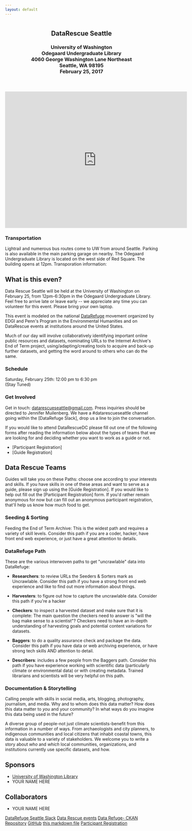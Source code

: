 ```yaml
---
layout: default
---
```


<header>
  <a href="https://www.datarefuge.org/" title="Data Refuge Logo"><img src=""></a>
  <h2>DataRescue Seattle</h2>
  <h3>University of Washington<br>
    Odegaard Undergraduate Library<br>
    4060 George Washington Lane Northeast<br>
    Seattle, WA 98195<br>
    February 25, 2017<br>
  </h3>
</header>

<div id="map">
<iframe src="https://www.google.com/maps/embed?pb=!1m18!1m12!1m3!1d2687.4391012299884!2d-122.3125400489046!3d47.656465592423274!2m3!1f0!2f0!3f0!3m2!1i1024!2i768!4f13.1!3m3!1m2!1s0x549014f329bffff7%3A0x6efe7422cf2f2f93!2sOdegaard+Undergraduate+Library+(OUG)!5e0!3m2!1sen!2sus!4v1487201985277" width="600" height="450" frameborder="0" style="border:0" allowfullscreen></iframe>
</div>

### Transportation
Lightrail and numerous bus routes come to UW from around Seattle. Parking is also available in the main parking garage on nearby. The Odegaard Undergraduate Library is located on the west side of Red Square. The building opens at 12pm. Transporation information: [](http://www.washington.edu/facilities/transportation/) 

## What is this even?
Data Rescue Seattle will be held at the University of Washington on February 25, from 12pm-6:30pm in the Odegaard Undergraduate Library. Feel free to arrive late or leave early -- we appreciate any time you can volunteer for this event. Please bring your own laptop.

This event is modeled on the national [DataRefuge](http://www.ppehlab.org/) movement organized by EDGI and Penn's Program in the Environmental Humanities and on DataRescue events at institutions around the United States.

Much of our day will involve collaboratively identifying important online public resources and datasets, nominating URLs to the Internet Archive's End of Term project, using/adapting/creating tools to acquire and back-up further datasets, and getting the word around to others who can do the same.

### Schedule
Saturday, February 25th: 12:00 pm to 6:30 pm          
(Stay Tuned) 

### Get Involved

Get in touch: [datarescueseattle@gmail.com](mailto:datarescueseattle@gmail.com). Press
inquiries should be directed to Jennifer Muilenberg. We have a #datarescueseattle channel
going within the [DataRefuge Slack], drop us a line to join the conversation. 

If you would like to attend DataRescueDC please fill out one of the following forms
after reading the information below about the types of teams that we are looking
for and deciding whether you want to work as a guide or not.

* [Participant Registration]
* [Guide Registration]

## Data Rescue Teams

Guides will take you on these Paths: choose one according to your interests and
skills. If you have skills in one of these areas and want to serve as a guide,
please sign up using the [Guide Registration]. If you would like to help out
fill out the [Participant Registration] form. If you'd rather remain anonymous
for now but can fill out an anonymous participant reigstration, that'll help us know how much food to get.

### Seeding & Sorting

Feeding the End of Term Archive: This is the widest path and requires a variety of skill levels. Consider this path if you are a coder, hacker, have front end web experience, or just have a great attention to details.

### DataRefuge Path

These are the various interwoven paths to get "uncrawlable" data into
DataRefuge:

- **Researchers**: to review URLs the Seeders & Sorters mark as Uncrawlable.
Consider this path if you have a strong front end web experience and like to
find out more information about things.

- **Harvesters**: to figure out how to capture the uncrawlable data. Consider
this path if you're a hacker

- **Checkers**: to inspect a harvested dataset and make sure that it is
complete: The main question the checkers need to answer is "will the bag make
sense to a scientist"? Checkers need to have an in-depth understanding of
harvesting goals and potential content variations for datasets.

- **Baggers**: to do a quality assurance check and package the data. Consider
this path if you have data or web archiving experience, or have strong tech
skills AND attention to detail.

- **Describers**: includes a few people from the Baggers path. Consider this
path if you have experience working with scientific data (particularly climate
or environmental data) or with creating metadata. Trained librarians and
scientists will be very helpful on this path.

### Documentation & Storytelling

Calling people with skills in social media, arts, blogging, photography, journalism, and media. Why and to whom does this data matter? How does this data matter to *you* and your community? In what ways do you imagine this data being used in the future? 

A diverse group of people-not just climate scientists-benefit from this information in a number of ways. From archaeologists and city planners, to indigenous communities and local citizens that inhabit coastal towns, this data is valuable to a variety of stakeholders. We welcome you to write a story about *who* and *which* local communities, organizations, and institutions currently use specific datasets, and how.

## Sponsors
* [University of Washington Library](http://www.lib.washington.edu/)
* YOUR NAME HERE

## Collaborators

* YOUR NAME HERE 

[DataRefuge Seattle Slack](https://datarefuge.slack.com/messages/datarescueseattle/) 
[Data Rescue events](http://www.ppehlab.org/what-is-a-datarescue-event)
[Data Refuge- CKAN Repository](https://www.datarefuge.org/)
[GitHub](https://github.com/DataRescue-SEA)
[this markdown file](https://github.com/DataRescue-SEA/DataRescue-SEA/edit/master/index.md)
[Participant Registration](https://www.eventbrite.com/e/seattle-data-rescue-event-tickets-32105338933)

